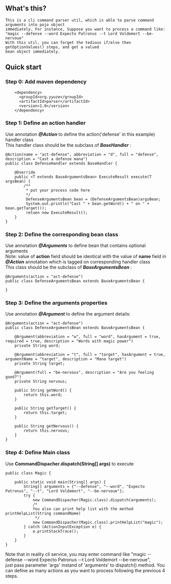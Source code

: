 ## What's this?
    This is a cli command parser util, which is able to parse command arguments into pojo object  
    immediately. For instance, Suppose you want to process a command like:   
    "magic --defense --word Expecto Patronus --t Lord Voldemort --be-nervoue"
    With this util, you can forget the tedious if/else then getOptionValues() steps, and get a valued
    bean object immediately.
## Quick start
### Step 0: Add maven dependency 
```
    <dependency>
      <groupId>org.yyuze</groupId>
      <artifactId>parser</artifactId>
      <version>1.0</version>
    </dependency>
```
### Step 1: Define an action handler
Use annotation ***@Action*** to define the action('defense' in this example) handler class  
This handler class should be the subclass of ***BaseHandler*** :
```
@Action(name = "act-defense", abbreviation = "d", full = "defense", description = "Cast a defense mana")
public class DefenseHandler extends BaseHandler {

    @Override
    public <T extends BaseArgumentsBean> ExecuteResult execute(T argsBean) {
        /**
         * put your process code here
         */
         DefenseArgumentsBean bean = (DefenseArgumentsBean)argsBean;
         System.out.println("Cast " + bean.getWord() + " on " + bean.getTarget());
         retuen new ExecuteResult();
    }
}
```
### Step 2: Define the corresponding bean class
Use annotation ***@Arguments*** to define bean that contains optional arguments  
Note: value of **action** field should be identical with the value of **name** field in ***@Action*** annotation which is tagged on corresponding handler class  
This class should be the subclass of ***BaseArgumentsBean*** :
```
@Arguments(action = "act-defense")
public class DefenseArgumentsBean extends BaseArgumentsBean {

}
```
### Step 3: Define the arguments properties
Use annotation ***@Argument*** to define the argument details: 
```
@Arguments(action = "act-defense")
public class DefenseArgumentsBean extends BaseArgumentsBean {

    @Argument(abbreviation = "w", full = "word", hasArgument = true, required = true, description = "Words with magic power")
    private String word;
    
    @Argument(abbreviation = "t", full = "target", hasArgument = true, argumentName = "target", description = "Mana target")
    private String target;

    @Argument(full = "be-nervous", description = "Are you feeling good?")
    private String nervous;
    
    public String getWord() {
        return this.word;
    }

    public String getTarget() {
        return this.target;
    }

    public String getNervous() {
        return this.nervous;
    }
}
```
### Step 4: Define Main class
Use **CommandDispacher.dispatch(String[] args)** to execute
```
public class Magic {

    public static void main(String[] args) {
        String[] arguments = {"--defense", "--word", "Expecto Patronus", "--t", "Lord Voldemort", "--be-nervoue"};
        try {
            new CommandDispacher(Magic.class).dispatch(arguments);
            /*
            You also can print help list with the method printHelpList(String commandName)
             */
            new CommandDispacher(Magic.class).printHelpList("magic");
        } catch (ActionInputException e) {
            e.printStackTrace();
        }
    }
}
```
Note that in reality cli service, you may enter command like "magic --defense --word Expecto Patronus --t Lord Voldemort --be-nervoue",   
just pass parameter 'args' instand of 'arguments' to dispatch() method.
You can define as many actions as you want to process following the previous 4 steps.
